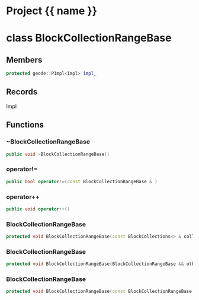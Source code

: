 <script setup>
import {useRoute} from 'vitepress'
const {path} = useRoute()
const tokens = path.split('/')
const words = tokens[2].split('-');
for (let i = 0; i < words.length; i++) {
    words[i] = words[i].charAt(0).toUpperCase() + words[i].slice(1);
    words[i] = words[i].replace('geode', 'Geode')
}
const name = words.join('-');
</script>
# Project {{ name }}

# class BlockCollectionRangeBase


## Members

```cpp
protected geode::PImpl<Impl> impl_

```



## Records

Impl



## Functions

### ~BlockCollectionRangeBase

```cpp
public void ~BlockCollectionRangeBase()
```


### operator!=

```cpp
public bool operator!=(const BlockCollectionRangeBase & )
```


### operator++

```cpp
public void operator++()
```


### BlockCollectionRangeBase

```cpp
protected void BlockCollectionRangeBase(const BlockCollections<> & collections)
```


### BlockCollectionRangeBase

```cpp
protected void BlockCollectionRangeBase(BlockCollectionRangeBase && other)
```


### BlockCollectionRangeBase

```cpp
protected void BlockCollectionRangeBase(const BlockCollectionRangeBase & other)
```




